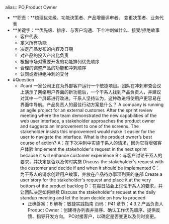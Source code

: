 alias:: PO,Product Owner

- **职责：**梳理优先级、功能決策者、产品增量评审者、 变更决策者、业务代表
- **关键字：**优先级、排序、与客户沟通、下个冲刺做什么、接受/拒绝故事
	- 客户代表
	- 定义所有功能
	- 决定产品发布的内容及日期
	- 对产品的投入产出比负责
	- 根据市场对需要开发的功能排列优先顺序
	- 合理的调整产品的功能和冲刺顺序
	- 认同或者拒绝冲刺的交付
- #Question
	- #card 一家公司正在为外部客户运行一个敏捷项目。团队在冲刺审查会议上演示了网络用户界面的新功能后，一个干系人找到产品负责人，并建议对其中一个屏幕进行改进。干系人坚持认为，这种改进将使用户更容易在界面中导航。产品负责人的最佳行动方案是什么？
	  A company is running an agile project for an external customer. After the sprint review meeting where the team demonstrated the new capabilities of the web user interface, a stakeholder approaches the product owner and suggests an improvement to one of the screens. The stakeholder insists this improvement would make it easier for the user to navigate the interface. What is the product owner’s best course of action?
	  A：在下次冲刺中实施干系人的请求，因为它将增强客户体验 Implement the stakeholder's request in the next sprint because it will enhance customer experience
	  B：与客户讨论干系人的要求，并决定是否以及何时实施 Discuss the stakeholder's request with the customer and decide if and when it should be implemented
	  C：为干系人的请求创建用户故事，并放在产品待办事项列表的底部 Create a user story for the stakeholder's request and place it at the very bottom of the product backlog
	  D：在每日站会上讨论干系人的要求，并让团队决定如何继续 Discuss the stakeholder's request at the daily standup meeting and let the team decide on how to proceed
		- 正确答案：B
		  解析：敏捷实践指南 页码：P41 章节：4.3.2 产品负责人Product Owner：创建待办列表并排序、确认工作优先顺序、提供反馈、指导开发方向。 PO对接客户，以确定是否变更以及何时变更。